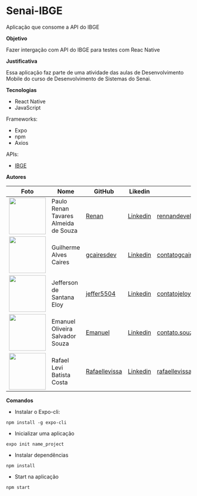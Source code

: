 # Senai-IBGE
Aplicação que consome a API do IBGE

**Objetivo**

Fazer intergação com API do IBGE para testes com Reac Native

**Justificativa**

Essa aplicação faz parte de uma atividade das aulas de Desenvolvimento Mobile do curso de Desenvolvimento de Sistemas do Senai.

**Tecnologias**

- React Native
- JavaScript

Frameworks:

- Expo
- npm
- Axios

APIs:

- [IBGE](https://servicodados.ibge.gov.br/api/docs)

**Autores**

Foto | Nome | GitHub | Likedin | E-mail
---- | ---- | ------ | ------- | ------
<img src="https://avatars2.githubusercontent.com/u/54914945?s=400&u=73f3713c0f0819ddb23a3bc3d819f5caa2630571&v=4" width="100px"> | Paulo Renan Tavares Almeida de Souza | [Renan](https://github.com/NannAlmeida) | [Linkedin](https://www.linkedin.com/in/rennanalmeida/) | rennandeveloper@gmail.com
<img src="https://avatars1.githubusercontent.com/u/54117888?s=460&u=aa7d6143c4e1fdab1ffa6e5fd5ebfe64572f2eae&v=4" width="100px"> | Guilherme Alves Caires | [gcairesdev](https://github.com/gcairesdev) | [Linkedin](https://linkedin/in/guilherme-caires/) | contatogcaires@gmail.com
<img src="https://avatars2.githubusercontent.com/u/56545903?s=400&u=7445f50f4a7c02a76fef37d74a1f84b2bf2c7109&v=4" width="100px"> | Jefferson de Santana Eloy | [jeffer5504](https://github.com/jeff5504) | [Linkedin](https://linkedin/in/jefferson-eloy) | contatojeloydev@gmail.com
<img src="https://avatars1.githubusercontent.com/u/56510921?s=400&u=7896f90f57edb9075a897ef19e6fb41e047d62c5&v=4" width="100px"> | Emanuel Oliveira Salvador Souza | [Emanuel](https://github.com/EmanuelOSSouza) | [Linkedin](https://www.linkedin.com/in/emanuel-oliveira-souza-ba-ti058a125/) | contato.souza.emanuel@gmail.com
<img src="" width="100px"> | Rafael Levi Batista Costa | [Rafaellevissa](https://github.com/rafaellevissa) | [Linkedin](https://www.linkedin.com/in/rafael-costa-8791b258/) | rafaellevissa@gmail.com


**Comandos**

* Instalar o Expo-cli:

`npm install -g expo-cli`

* Inicializar uma aplicação

`expo init name_project`

* Instalar dependências

`npm install`

* Start na aplicação

`npm start`
